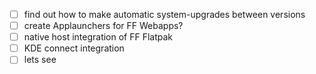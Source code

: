 - [ ] find out how to make automatic system-upgrades between versions
- [ ] create Applaunchers for FF Webapps?
- [ ] native host integration of FF Flatpak
- [ ] KDE connect integration
- [ ] lets see
